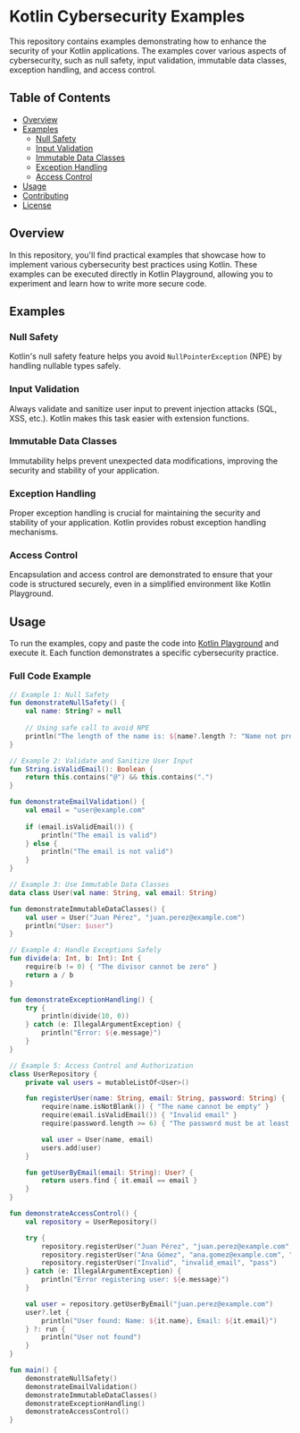 # Kotlin Cybersecurity Examples

This repository contains examples demonstrating how to enhance the security of your Kotlin applications. The examples cover various aspects of cybersecurity, such as null safety, input validation, immutable data classes, exception handling, and access control.

## Table of Contents

- [Overview](#overview)
- [Examples](#examples)
  - [Null Safety](#null-safety)
  - [Input Validation](#input-validation)
  - [Immutable Data Classes](#immutable-data-classes)
  - [Exception Handling](#exception-handling)
  - [Access Control](#access-control)
- [Usage](#usage)
- [Contributing](#contributing)
- [License](#license)

## Overview

In this repository, you'll find practical examples that showcase how to implement various cybersecurity best practices using Kotlin. These examples can be executed directly in Kotlin Playground, allowing you to experiment and learn how to write more secure code.

## Examples

### Null Safety

Kotlin's null safety feature helps you avoid `NullPointerException` (NPE) by handling nullable types safely.

### Input Validation

Always validate and sanitize user input to prevent injection attacks (SQL, XSS, etc.). Kotlin makes this task easier with extension functions.

### Immutable Data Classes

Immutability helps prevent unexpected data modifications, improving the security and stability of your application.

### Exception Handling

Proper exception handling is crucial for maintaining the security and stability of your application. Kotlin provides robust exception handling mechanisms.

### Access Control

Encapsulation and access control are demonstrated to ensure that your code is structured securely, even in a simplified environment like Kotlin Playground.

## Usage

To run the examples, copy and paste the code into [Kotlin Playground](https://pl.kotl.in/LoiTF-418) and execute it. Each function demonstrates a specific cybersecurity practice.


### Full Code Example

```kotlin
// Example 1: Null Safety
fun demonstrateNullSafety() {
    val name: String? = null
    
    // Using safe call to avoid NPE
    println("The length of the name is: ${name?.length ?: "Name not provided"}")
}

// Example 2: Validate and Sanitize User Input
fun String.isValidEmail(): Boolean {
    return this.contains("@") && this.contains(".")
}

fun demonstrateEmailValidation() {
    val email = "user@example.com"
    
    if (email.isValidEmail()) {
        println("The email is valid")
    } else {
        println("The email is not valid")
    }
}

// Example 3: Use Immutable Data Classes
data class User(val name: String, val email: String)

fun demonstrateImmutableDataClasses() {
    val user = User("Juan Pérez", "juan.perez@example.com")
    println("User: $user")
}

// Example 4: Handle Exceptions Safely
fun divide(a: Int, b: Int): Int {
    require(b != 0) { "The divisor cannot be zero" }
    return a / b
}

fun demonstrateExceptionHandling() {
    try {
        println(divide(10, 0))
    } catch (e: IllegalArgumentException) {
        println("Error: ${e.message}")
    }
}

// Example 5: Access Control and Authorization
class UserRepository {
    private val users = mutableListOf<User>()

    fun registerUser(name: String, email: String, password: String) {
        require(name.isNotBlank()) { "The name cannot be empty" }
        require(email.isValidEmail()) { "Invalid email" }
        require(password.length >= 6) { "The password must be at least 6 characters long" }

        val user = User(name, email)
        users.add(user)
    }

    fun getUserByEmail(email: String): User? {
        return users.find { it.email == email }
    }
}

fun demonstrateAccessControl() {
    val repository = UserRepository()

    try {
        repository.registerUser("Juan Pérez", "juan.perez@example.com", "password123")
        repository.registerUser("Ana Gómez", "ana.gomez@example.com", "password456")
        repository.registerUser("Invalid", "invalid_email", "pass")
    } catch (e: IllegalArgumentException) {
        println("Error registering user: ${e.message}")
    }

    val user = repository.getUserByEmail("juan.perez@example.com")
    user?.let {
        println("User found: Name: ${it.name}, Email: ${it.email}")
    } ?: run {
        println("User not found")
    }
}

fun main() {
    demonstrateNullSafety()
    demonstrateEmailValidation()
    demonstrateImmutableDataClasses()
    demonstrateExceptionHandling()
    demonstrateAccessControl()
}
